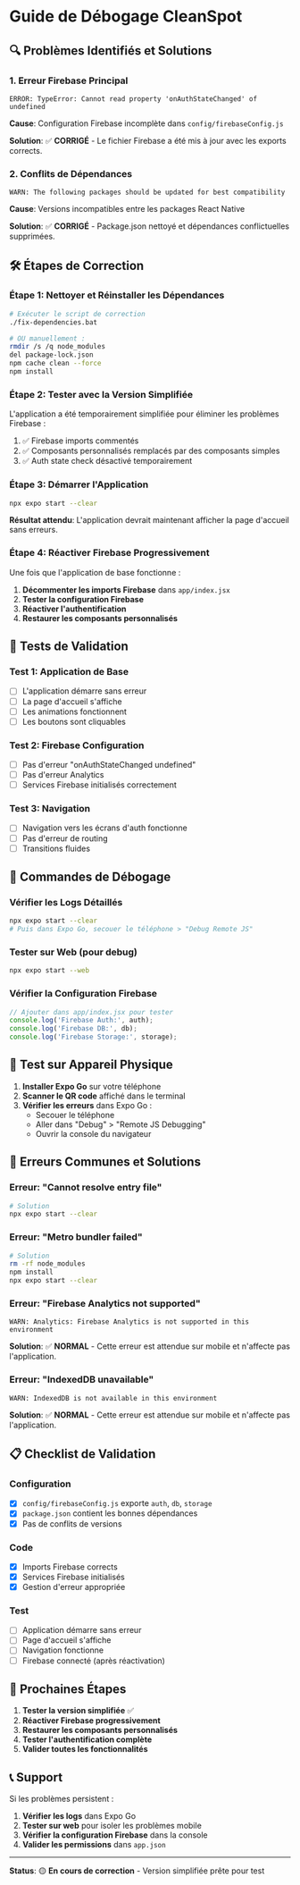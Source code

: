 # Guide de Débogage CleanSpot

## 🔍 Problèmes Identifiés et Solutions

### 1. **Erreur Firebase Principal**
```
ERROR: TypeError: Cannot read property 'onAuthStateChanged' of undefined
```

**Cause**: Configuration Firebase incomplète dans `config/firebaseConfig.js`

**Solution**: ✅ **CORRIGÉ** - Le fichier Firebase a été mis à jour avec les exports corrects.

### 2. **Conflits de Dépendances**
```
WARN: The following packages should be updated for best compatibility
```

**Cause**: Versions incompatibles entre les packages React Native

**Solution**: ✅ **CORRIGÉ** - Package.json nettoyé et dépendances conflictuelles supprimées.

## 🛠️ Étapes de Correction

### **Étape 1: Nettoyer et Réinstaller les Dépendances**

```bash
# Exécuter le script de correction
./fix-dependencies.bat

# OU manuellement :
rmdir /s /q node_modules
del package-lock.json
npm cache clean --force
npm install
```

### **Étape 2: Tester avec la Version Simplifiée**

L'application a été temporairement simplifiée pour éliminer les problèmes Firebase :

1. ✅ Firebase imports commentés
2. ✅ Composants personnalisés remplacés par des composants simples
3. ✅ Auth state check désactivé temporairement

### **Étape 3: Démarrer l'Application**

```bash
npx expo start --clear
```

**Résultat attendu**: L'application devrait maintenant afficher la page d'accueil sans erreurs.

### **Étape 4: Réactiver Firebase Progressivement**

Une fois que l'application de base fonctionne :

1. **Décommenter les imports Firebase** dans `app/index.jsx`
2. **Tester la configuration Firebase**
3. **Réactiver l'authentification**
4. **Restaurer les composants personnalisés**

## 🧪 Tests de Validation

### **Test 1: Application de Base**
- [ ] L'application démarre sans erreur
- [ ] La page d'accueil s'affiche
- [ ] Les animations fonctionnent
- [ ] Les boutons sont cliquables

### **Test 2: Firebase Configuration**
- [ ] Pas d'erreur "onAuthStateChanged undefined"
- [ ] Pas d'erreur Analytics
- [ ] Services Firebase initialisés correctement

### **Test 3: Navigation**
- [ ] Navigation vers les écrans d'auth fonctionne
- [ ] Pas d'erreur de routing
- [ ] Transitions fluides

## 🔧 Commandes de Débogage

### **Vérifier les Logs Détaillés**
```bash
npx expo start --clear
# Puis dans Expo Go, secouer le téléphone > "Debug Remote JS"
```

### **Tester sur Web (pour debug)**
```bash
npx expo start --web
```

### **Vérifier la Configuration Firebase**
```javascript
// Ajouter dans app/index.jsx pour tester
console.log('Firebase Auth:', auth);
console.log('Firebase DB:', db);
console.log('Firebase Storage:', storage);
```

## 📱 Test sur Appareil Physique

1. **Installer Expo Go** sur votre téléphone
2. **Scanner le QR code** affiché dans le terminal
3. **Vérifier les erreurs** dans Expo Go :
   - Secouer le téléphone
   - Aller dans "Debug" > "Remote JS Debugging"
   - Ouvrir la console du navigateur

## 🚨 Erreurs Communes et Solutions

### **Erreur: "Cannot resolve entry file"**
```bash
# Solution
npx expo start --clear
```

### **Erreur: "Metro bundler failed"**
```bash
# Solution
rm -rf node_modules
npm install
npx expo start --clear
```

### **Erreur: "Firebase Analytics not supported"**
```
WARN: Analytics: Firebase Analytics is not supported in this environment
```
**Solution**: ✅ **NORMAL** - Cette erreur est attendue sur mobile et n'affecte pas l'application.

### **Erreur: "IndexedDB unavailable"**
```
WARN: IndexedDB is not available in this environment
```
**Solution**: ✅ **NORMAL** - Cette erreur est attendue sur mobile et n'affecte pas l'application.

## 📋 Checklist de Validation

### **Configuration**
- [x] `config/firebaseConfig.js` exporte `auth`, `db`, `storage`
- [x] `package.json` contient les bonnes dépendances
- [x] Pas de conflits de versions

### **Code**
- [x] Imports Firebase corrects
- [x] Services Firebase initialisés
- [x] Gestion d'erreur appropriée

### **Test**
- [ ] Application démarre sans erreur
- [ ] Page d'accueil s'affiche
- [ ] Navigation fonctionne
- [ ] Firebase connecté (après réactivation)

## 🔄 Prochaines Étapes

1. **Tester la version simplifiée** ✅
2. **Réactiver Firebase progressivement**
3. **Restaurer les composants personnalisés**
4. **Tester l'authentification complète**
5. **Valider toutes les fonctionnalités**

## 📞 Support

Si les problèmes persistent :

1. **Vérifier les logs** dans Expo Go
2. **Tester sur web** pour isoler les problèmes mobile
3. **Vérifier la configuration Firebase** dans la console
4. **Valider les permissions** dans `app.json`

---

**Status**: 🟡 **En cours de correction** - Version simplifiée prête pour test
